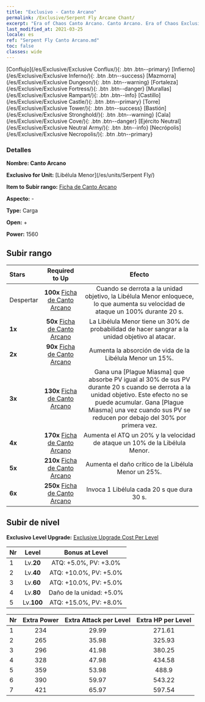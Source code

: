 ```yaml
---
title: "Exclusivo - Canto Arcano"
permalink: /Exclusive/Serpent Fly Arcane Chant/
excerpt: "Era of Chaos Canto Arcano. Canto Arcano. Era of Chaos Exclusivo Canto Arcano. Libélula Menor Exclusivo."
last_modified_at: 2021-03-25
locale: es
ref: "Serpent Fly Canto Arcano.md"
toc: false
classes: wide
---
```

 [Conflujo](/es/Exclusive/Exclusive Conflux/){: .btn .btn--primary} [Infierno](/es/Exclusive/Exclusive Inferno/){: .btn .btn--success} [Mazmorra](/es/Exclusive/Exclusive Dungeon/){: .btn .btn--warning} [Fortaleza](/es/Exclusive/Exclusive Fortress/){: .btn .btn--danger} [Murallas](/es/Exclusive/Exclusive Rampart/){: .btn .btn--info} [Castillo](/es/Exclusive/Exclusive Castle/){: .btn .btn--primary} [Torre](/es/Exclusive/Exclusive Tower/){: .btn .btn--success} [Bastión](/es/Exclusive/Exclusive Stronghold/){: .btn .btn--warning} [Cala](/es/Exclusive/Exclusive Cove/){: .btn .btn--danger} [Ejército Neutral](/es/Exclusive/Exclusive Neutral Army/){: .btn .btn--info} [Necrópolis](/es/Exclusive/Exclusive Necropolis/){: .btn .btn--primary} 

### Detalles
 **Nombre: Canto Arcano** 

 **Exclusivo for Unit:** [Libélula Menor](/es/units/Serpent Fly/) 

 **Item to Subir rango:** [Ficha de Canto Arcano](/es/Items/con_915/)

 **Aspecto:** -

 **Type:** Carga

 **Open:** +

 **Power:** 1560

## Subir rango

  |     Stars    |  Required to Up | Efecto |
  |:-------------|:---------------:|:---------------:|
  |  Despertar  | **100x** [Ficha de Canto Arcano](/es/Items/con_915/) | Cuando se derrota a la unidad objetivo, la Libélula Menor enloquece, lo que aumenta su velocidad de ataque un 100% durante 20 s. |
  | **1x** <i class="fas fa-star"/> | **50x** [Ficha de Canto Arcano](/es/Items/con_915/) | La Libélula Menor tiene un 30% de probabilidad de hacer sangrar a la unidad objetivo al atacar. |
  | **2x** <i class="fas fa-star"/> | **90x** [Ficha de Canto Arcano](/es/Items/con_915/) | Aumenta la absorción de vida de la Libélula Menor un 15%. |
  | **3x** <i class="fas fa-star"/> | **130x** [Ficha de Canto Arcano](/es/Items/con_915/) | Gana una [Plague Miasma] que absorbe PV igual al 30% de sus PV durante 20 s cuando se derrota a la unidad objetivo. Este efecto no se puede acumular. Gana [Plague Miasma] una vez cuando sus PV se reducen por debajo del 30% por primera vez. |
  | **4x** <i class="fas fa-star"/> | **170x** [Ficha de Canto Arcano](/es/Items/con_915/) | Aumenta el ATQ un 20% y la velocidad de ataque un 10% de la Libélula Menor. |
  | **5x** <i class="fas fa-star"/> | **210x** [Ficha de Canto Arcano](/es/Items/con_915/) | Aumenta el daño crítico de la Libélula Menor un 25%. |
  | **6x** <i class="fas fa-star"/> | **250x** [Ficha de Canto Arcano](/es/Items/con_915/) | Invoca 1 Libélula cada 20 s que dura 30 s. |


## Subir de nivel
 **Exclusivo Level Upgrade:** [Exclusive Upgrade Cost Per Level](/Exclusive/ExclusiveUpgradeCostPerLevel/)

  |  Nr  |   Level  | Bonus at Level |
  |:-----|:--------:|:--------------:|
  | 1 | Lv.**20** | ATQ: +5.0%, PV: +3.0% |
  | 2 | Lv.**40** | ATQ: +10.0%, PV: +5.0% |
  | 3 | Lv.**60** | ATQ: +10.0%, PV: +5.0% |
  | 4 | Lv.**80** | Daño de la unidad: +5.0% |
  | 5 | Lv.**100** | ATQ: +15.0%, PV: +8.0% |


  |  Nr  |  Extra Power | Extra Attack per Level | Extra HP per Level |
  |:-----|:--------:|:--------:|:--------:|
  | 1 | 234 | 29.99 | 271.61 |
  | 2 | 265 | 35.98 | 325.93 |
  | 3 | 296 | 41.98 | 380.25 |
  | 4 | 328 | 47.98 | 434.58 |
  | 5 | 359 | 53.98 | 488.9 |
  | 6 | 390 | 59.97 | 543.22 |
  | 7 | 421 | 65.97 | 597.54 |


